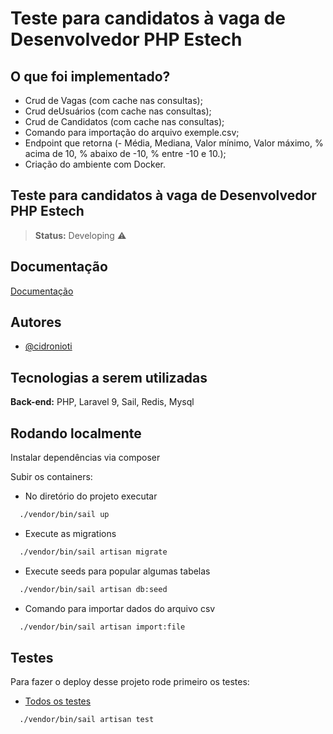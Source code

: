#  Teste para candidatos à vaga de Desenvolvedor PHP Estech

##  O que foi implementado?

- Crud de Vagas (com cache nas consultas);
- Crud deUsuários (com cache nas consultas);
- Crud de Candidatos (com cache nas consultas);
- Comando para importação do arquivo exemple.csv;
- Endpoint que retorna (- Média, Mediana, Valor mínimo, Valor máximo, % acima de 10, % abaixo de -10, % entre -10 e 10.);
- Criação do ambiente com Docker.

## Teste para candidatos à vaga de Desenvolvedor PHP Estech

> **Status:** Developing ⚠️


## Documentação

[Documentação](https://documenter.getpostman.com/view/13172220/UzXKWyhY)


## Autores

- [@cidronioti](https://www.github.com/cidronioti)


## Tecnologias a serem utilizadas

**Back-end:** PHP, Laravel 9, Sail, Redis, Mysql


## Rodando localmente


Instalar dependências via composer

Subir os containers:
- No diretório do projeto executar

```bash
  ./vendor/bin/sail up
```

- Execute as migrations

```bash
  ./vendor/bin/sail artisan migrate
```

- Execute seeds para popular algumas tabelas

```bash
  ./vendor/bin/sail artisan db:seed
```

- Comando para importar dados do arquivo csv

```bash
  ./vendor/bin/sail artisan import:file
```


## Testes

Para fazer o deploy desse projeto rode primeiro os testes:

- [Todos os testes]()
```bash
  ./vendor/bin/sail artisan test
```





